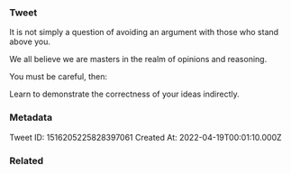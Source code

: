 ### Tweet
It is not simply a question of avoiding an argument with those who stand above you.

We all believe we are masters in the realm of opinions and reasoning.

You must be careful, then:

Learn to demonstrate the correctness of your ideas indirectly.

### Metadata
Tweet ID: 1516205225828397061
Created At: 2022-04-19T00:01:10.000Z

### Related

